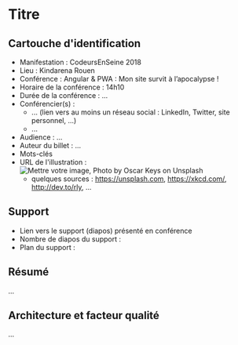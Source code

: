 # Titre

## Cartouche d'identification

 - Manifestation : CodeursEnSeine 2018
 - Lieu : Kindarena Rouen
 - Conférence : Angular & PWA : Mon site survit à l’apocalypse !
 - Horaire de la conférence : 14h10
 - Durée de la conférence : ...
 - Conférencier(s) :
   - ... (lien vers au moins un réseau social : LinkedIn, Twitter, site personnel, ...)
   - ...
 - Audience : ...
 - Auteur du billet : ...
 - Mots-clés
 - URL de l'illustration : ![Mettre votre image, Photo by Oscar Keys on Unsplash](oscar-keys-58399-unsplash.jpg)
   - quelques sources : https://unsplash.com, https://xkcd.com/, http://dev.to/rly, ...

## Support
 - Lien vers le support (diapos) présenté en conférence
 - Nombre de diapos du support :
 - Plan du support :

## Résumé
...

## Architecture et facteur qualité
...
